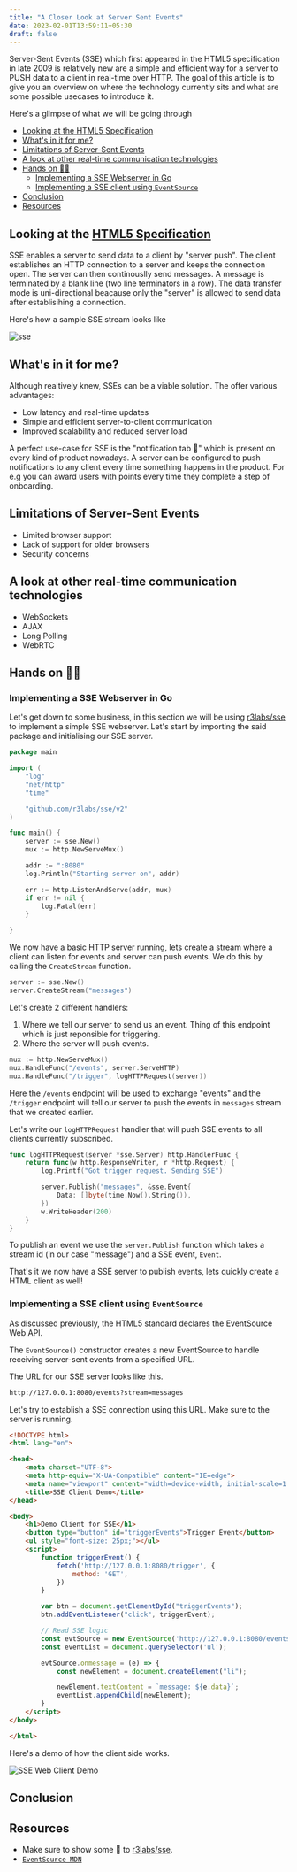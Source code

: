 ```yaml
---
title: "A Closer Look at Server Sent Events"
date: 2023-02-01T13:59:11+05:30
draft: false
---
```


Server-Sent Events (SSE) which first appeared in the HTML5 specification in late 2009 is relatively new are a simple and efficient way for a server to PUSH data to a client in real-time over HTTP.
The goal of this article is to give you an overview on where the technology currently sits and what are some possible usecases to introduce it.

Here's a glimpse of what we will be going through

- [Looking at the HTML5 Specification](#looking-at-the-html5-specification)
- [What's in it for me?](#whats-in-it-for-me)
- [Limitations of Server-Sent Events](#limitations-of-server-sent-events)
- [A look at other real-time communication technologies](#a-look-at-other-real-time-communication-technologies)
- [Hands on 🙌🏽](#hands-on-)
  - [Implementing a SSE Webserver in Go](#implementing-a-sse-webserver-in-go)
  - [Implementing a SSE client using `EventSource`](#implementing-a-sse-client-using-eventsource)
- [Conclusion](#conclusion)
- [Resources](#resources)

## Looking at the [HTML5 Specification](https://html.spec.whatwg.org/multipage/server-sent-events.html#server-sent-events)

SSE enables a server to send data to a client by "server push". The client establishes an HTTP connection to a server and keeps the connection open. The server can then continouslly send messages. A message is terminated by a blank line (two line terminators in a row). The data transfer mode is uni-directional beacause only the "server" is allowed to send data after establisihing a connection.

Here's how a sample SSE stream looks like

![sse](https://user-images.githubusercontent.com/34342551/216042287-b3ecb636-cd4e-46ff-b16d-8efe14770cab.svg)


## What's in it for me?

Although realtively knew, SSEs can be a viable solution. The offer various advantages:

- Low latency and real-time updates
- Simple and efficient server-to-client communication
- Improved scalability and reduced server load

A perfect use-case for SSE is the "notification tab 🔔" which is present on every kind of product nowadays. A server can be configured to push notifications to any client every time something happens in the product. For e.g you can award users with points every time they complete a step of onboarding.

## Limitations of Server-Sent Events

- Limited browser support
- Lack of support for older browsers
- Security concerns

## A look at other real-time communication technologies

- WebSockets
- AJAX
- Long Polling
- WebRTC

## Hands on 🙌🏽

### Implementing a SSE Webserver in Go

Let's get down to some business, in this section we will be using [r3labs/sse](https://github.com/r3labs/sse) to implement a simple SSE webserver.
Let's start by importing the said package and initialising our SSE server.

```go
package main

import (
	"log"
	"net/http"
	"time"

	"github.com/r3labs/sse/v2"
)

func main() {
	server := sse.New()
	mux := http.NewServeMux()

	addr := ":8080"
	log.Println("Starting server on", addr)

	err := http.ListenAndServe(addr, mux)
	if err != nil {
		log.Fatal(err)
	}

}
```

We now have a basic HTTP server running, lets create a stream where a client can listen for events and server can push events. We do this by calling the `CreateStream` function.

```go
server := sse.New()
server.CreateStream("messages")
```

Let's create 2 different handlers:

1. Where we tell our server to send us an event. Thing of this endpoint which is just reponsible for triggering.
2. Where the server will push events.

```go
mux := http.NewServeMux()
mux.HandleFunc("/events", server.ServeHTTP)
mux.HandleFunc("/trigger", logHTTPRequest(server))
```

Here the `/events` endpoint will be used to exchange "events" and the `/trigger` endpoint will tell our server to push the events in `messages` stream that we created earlier.

Let's write our `logHTTPRequest` handler that will push SSE events to all clients currently subscribed.

```go
func logHTTPRequest(server *sse.Server) http.HandlerFunc {
	return func(w http.ResponseWriter, r *http.Request) {
		log.Printf("Got trigger request. Sending SSE")

		server.Publish("messages", &sse.Event{
			Data: []byte(time.Now().String()),
		})
		w.WriteHeader(200)
	}
}
```

To publish an event we use the `server.Publish` function which takes a stream id (in our case "message") and a SSE event, `Event`.

That's it we now have a SSE server to publish events, lets quickly create a HTML client as well!

### Implementing a SSE client using `EventSource`

As discussed previously, the HTML5 standard declares the EventSource Web API.

The `EventSource()` constructor creates a new EventSource to handle receiving server-sent events from a specified URL.

The URL for our SSE server looks like this.

```bash
http://127.0.0.1:8080/events?stream=messages
```

Let's try to establish a SSE connection using this URL. Make sure to the server is running.

```html
<!DOCTYPE html>
<html lang="en">

<head>
    <meta charset="UTF-8">
    <meta http-equiv="X-UA-Compatible" content="IE=edge">
    <meta name="viewport" content="width=device-width, initial-scale=1.0">
    <title>SSE Client Demo</title>
</head>

<body>
    <h1>Demo Client for SSE</h1>
    <button type="button" id="triggerEvents">Trigger Event</button>
    <ul style="font-size: 25px;"></ul>
    <script>
        function triggerEvent() {
            fetch('http://127.0.0.1:8080/trigger', {
                method: 'GET',
            })
        }

        var btn = document.getElementById("triggerEvents");
        btn.addEventListener("click", triggerEvent);

        // Read SSE logic
        const evtSource = new EventSource('http://127.0.0.1:8080/events?stream=messages');
        const eventList = document.querySelector('ul');

        evtSource.onmessage = (e) => {
            const newElement = document.createElement("li");

            newElement.textContent = `message: ${e.data}`;
            eventList.appendChild(newElement);
        }
    </script>
</body>

</html>
```

Here's a demo of how the client side works.

![SSE Web Client Demo](https://user-images.githubusercontent.com/34342551/216331453-dcc6edd5-58b4-4487-b5d8-ccccbf792118.gif)

## Conclusion

## Resources

- Make sure to show some 💚 to [r3labs/sse](https://github.com/r3labs/sse).
- [`EventSource MDN`](https://developer.mozilla.org/en-US/docs/Web/API/EventSource)
